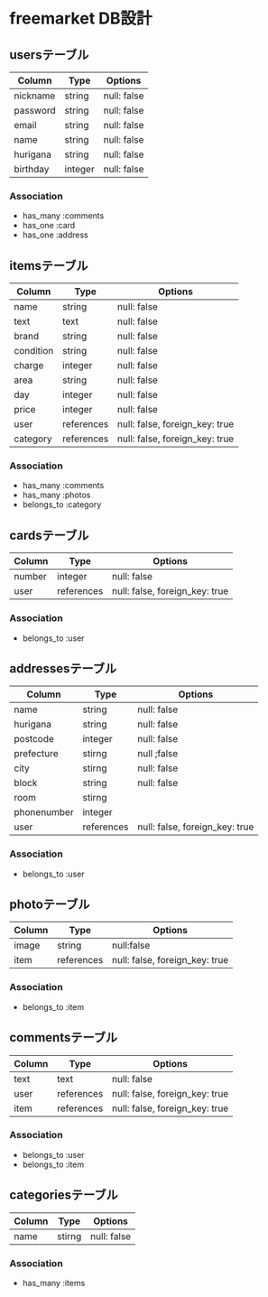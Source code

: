 # freemarket DB設計
## usersテーブル
|Column|Type|Options|
|------|----|-------|
|nickname|string|null: false|
|password|string|null: false|
|email|string|null: false|
|name|string|null: false|
|hurigana|string|null: false|
|birthday|integer|null: false|
### Association
- has_many :comments
- has_one :card
- has_one :address
## itemsテーブル
|Column|Type|Options|
|------|----|-------|
|name|string|null: false|
|text|text|null: false|
|brand|string|null: false|
|condition|string|null: false|
|charge|integer|null: false|
|area|string|null: false|
|day|integer|null: false|
|price|integer|null: false|
|user|references|null: false, foreign_key: true|
|category|references|null: false, foreign_key: true|
### Association
- has_many :comments
- has_many :photos
- belongs_to :category

## cardsテーブル
|Column|Type|Options|
|------|----|-------|
|number|integer|null: false|
|user|references|null: false, foreign_key: true|
### Association
- belongs_to :user

## addressesテーブル
|Column|Type|Options|
|------|----|-------|
|name|string|null: false|
|hurigana|string|null: false|
|postcode|integer|null: false|
|prefecture|stirng|null ;false|
|city|stirng|null: false|
|block|string|null: false|
|room|stirng||
|phonenumber|integer||
|user|references|null: false, foreign_key: true|
### Association
- belongs_to :user
## photoテーブル
|Column|Type|Options|
|------|----|-------|
|image|string|null:false|
|item|references|null: false, foreign_key: true|
### Association
- belongs_to :item
## commentsテーブル
|Column|Type|Options|
|------|----|-------|
|text|text|null: false|
|user|references|null: false, foreign_key: true|
|item|references|null: false, foreign_key: true|
### Association
- belongs_to :user
- belongs_to :item

## categoriesテーブル
|Column|Type|Options|
|------|----|-------|
|name|stirng|null: false|
### Association
- has_many :items